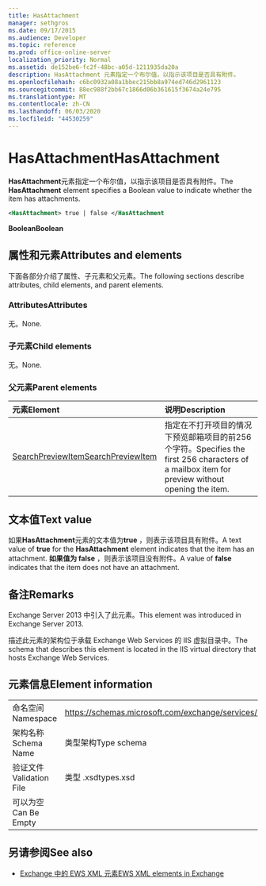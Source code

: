 ```yaml
---
title: HasAttachment
manager: sethgros
ms.date: 09/17/2015
ms.audience: Developer
ms.topic: reference
ms.prod: office-online-server
localization_priority: Normal
ms.assetid: de152be6-fc2f-48bc-a05d-1211935da20a
description: HasAttachment 元素指定一个布尔值，以指示该项目是否具有附件。
ms.openlocfilehash: c6bc0932a08a1bbec215bb8a974ed746d2961123
ms.sourcegitcommit: 88ec988f2bb67c1866d06b361615f3674a24e795
ms.translationtype: MT
ms.contentlocale: zh-CN
ms.lasthandoff: 06/03/2020
ms.locfileid: "44530259"
---
```

# <a name="hasattachment"></a><span data-ttu-id="13ce1-103">HasAttachment</span><span class="sxs-lookup"><span data-stu-id="13ce1-103">HasAttachment</span></span>

<span data-ttu-id="13ce1-104">**HasAttachment**元素指定一个布尔值，以指示该项目是否具有附件。</span><span class="sxs-lookup"><span data-stu-id="13ce1-104">The **HasAttachment** element specifies a Boolean value to indicate whether the item has attachments.</span></span> 
  
```XML
<HasAttachment> true | false </HasAttachment
```

 <span data-ttu-id="13ce1-105">**Boolean**</span><span class="sxs-lookup"><span data-stu-id="13ce1-105">**Boolean**</span></span>
## <a name="attributes-and-elements"></a><span data-ttu-id="13ce1-106">属性和元素</span><span class="sxs-lookup"><span data-stu-id="13ce1-106">Attributes and elements</span></span>

<span data-ttu-id="13ce1-107">下面各部分介绍了属性、子元素和父元素。</span><span class="sxs-lookup"><span data-stu-id="13ce1-107">The following sections describe attributes, child elements, and parent elements.</span></span>
  
### <a name="attributes"></a><span data-ttu-id="13ce1-108">Attributes</span><span class="sxs-lookup"><span data-stu-id="13ce1-108">Attributes</span></span>

<span data-ttu-id="13ce1-109">无。</span><span class="sxs-lookup"><span data-stu-id="13ce1-109">None.</span></span>
  
### <a name="child-elements"></a><span data-ttu-id="13ce1-110">子元素</span><span class="sxs-lookup"><span data-stu-id="13ce1-110">Child elements</span></span>

<span data-ttu-id="13ce1-111">无。</span><span class="sxs-lookup"><span data-stu-id="13ce1-111">None.</span></span>
  
### <a name="parent-elements"></a><span data-ttu-id="13ce1-112">父元素</span><span class="sxs-lookup"><span data-stu-id="13ce1-112">Parent elements</span></span>

|<span data-ttu-id="13ce1-113">**元素**</span><span class="sxs-lookup"><span data-stu-id="13ce1-113">**Element**</span></span>|<span data-ttu-id="13ce1-114">**说明**</span><span class="sxs-lookup"><span data-stu-id="13ce1-114">**Description**</span></span>|
|:-----|:-----|
|[<span data-ttu-id="13ce1-115">SearchPreviewItem</span><span class="sxs-lookup"><span data-stu-id="13ce1-115">SearchPreviewItem</span></span>](searchpreviewitem.md) <br/> |<span data-ttu-id="13ce1-116">指定在不打开项目的情况下预览邮箱项目的前256个字符。</span><span class="sxs-lookup"><span data-stu-id="13ce1-116">Specifies the first 256 characters of a mailbox item for preview without opening the item.</span></span>  <br/> |
   
## <a name="text-value"></a><span data-ttu-id="13ce1-117">文本值</span><span class="sxs-lookup"><span data-stu-id="13ce1-117">Text value</span></span>

<span data-ttu-id="13ce1-118">如果**HasAttachment**元素的文本值为**true** ，则表示该项目具有附件。</span><span class="sxs-lookup"><span data-stu-id="13ce1-118">A text value of **true** for the **HasAttachment** element indicates that the item has an attachment.</span></span> <span data-ttu-id="13ce1-119">**如果值为 false** ，则表示该项目没有附件。</span><span class="sxs-lookup"><span data-stu-id="13ce1-119">A value of **false** indicates that the item does not have an attachment.</span></span> 
  
## <a name="remarks"></a><span data-ttu-id="13ce1-120">备注</span><span class="sxs-lookup"><span data-stu-id="13ce1-120">Remarks</span></span>

<span data-ttu-id="13ce1-121">Exchange Server 2013 中引入了此元素。</span><span class="sxs-lookup"><span data-stu-id="13ce1-121">This element was introduced in Exchange Server 2013.</span></span>
  
<span data-ttu-id="13ce1-122">描述此元素的架构位于承载 Exchange Web Services 的 IIS 虚拟目录中。</span><span class="sxs-lookup"><span data-stu-id="13ce1-122">The schema that describes this element is located in the IIS virtual directory that hosts Exchange Web Services.</span></span>
  
## <a name="element-information"></a><span data-ttu-id="13ce1-123">元素信息</span><span class="sxs-lookup"><span data-stu-id="13ce1-123">Element information</span></span>

|||
|:-----|:-----|
|<span data-ttu-id="13ce1-124">命名空间</span><span class="sxs-lookup"><span data-stu-id="13ce1-124">Namespace</span></span>  <br/> |https://schemas.microsoft.com/exchange/services/2006/types  <br/> |
|<span data-ttu-id="13ce1-125">架构名称</span><span class="sxs-lookup"><span data-stu-id="13ce1-125">Schema Name</span></span>  <br/> |<span data-ttu-id="13ce1-126">类型架构</span><span class="sxs-lookup"><span data-stu-id="13ce1-126">Type schema</span></span>  <br/> |
|<span data-ttu-id="13ce1-127">验证文件</span><span class="sxs-lookup"><span data-stu-id="13ce1-127">Validation File</span></span>  <br/> |<span data-ttu-id="13ce1-128">类型 .xsd</span><span class="sxs-lookup"><span data-stu-id="13ce1-128">types.xsd</span></span>  <br/> |
|<span data-ttu-id="13ce1-129">可以为空</span><span class="sxs-lookup"><span data-stu-id="13ce1-129">Can Be Empty</span></span>  <br/> ||
   
## <a name="see-also"></a><span data-ttu-id="13ce1-130">另请参阅</span><span class="sxs-lookup"><span data-stu-id="13ce1-130">See also</span></span>



- [<span data-ttu-id="13ce1-131">Exchange 中的 EWS XML 元素</span><span class="sxs-lookup"><span data-stu-id="13ce1-131">EWS XML elements in Exchange</span></span>](ews-xml-elements-in-exchange.md)

